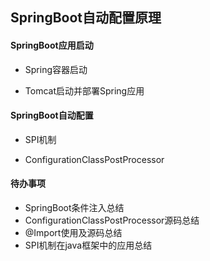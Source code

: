 ## SpringBoot自动配置原理

#### SpringBoot应用启动

- Spring容器启动

- Tomcat启动并部署Spring应用

#### SpringBoot自动配置

- SPI机制

- ConfigurationClassPostProcessor

#### 待办事项

- SpringBoot条件注入总结
- ConfigurationClassPostProcessor源码总结
- @Import使用及源码总结
- SPI机制在java框架中的应用总结


